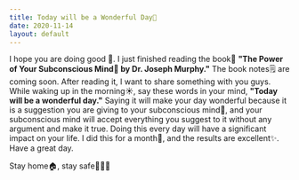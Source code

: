 ```yaml
---
title: Today will be a Wonderful Day🌅
date: 2020-11-14
layout: default
---
```


I hope you are doing good 👋.
I just finished reading the book📕 **"The Power of Your Subconscious Mind🧠 by Dr. Joseph Murphy."** The book notes🗒️ are coming soon. After reading it, I want to share something with you guys. While waking up in the morning☀️, say these words in your mind, **"Today will be a wonderful day."** Saying it will make your day wonderful because it is a suggestion you are giving to your subconscious mind🧠, and your subconscious mind will accept everything you suggest to it without any argument and make it true. Doing this every day will have a significant impact on your life. I did this for a month📅, and the results are excellent✨.
Have a great day.

Stay home🏠, stay safe🧼😷👬